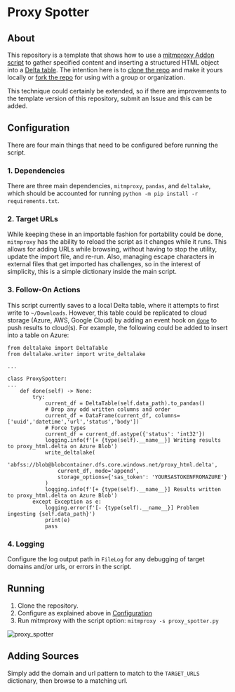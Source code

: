 # Proxy Spotter

## About

This repository is a template that shows how to use a [mitmproxy Addon script](https://docs.mitmproxy.org/stable/addons-overview/) to gather specified content and inserting a structured HTML object into a [Delta table](https://docs.delta.io/latest/quick-start.html). The intention here is to [clone the repo]() and make it yours locally or [fork the repo]() for using with a group or organization.

This technique could certainly be extended, so if there are improvements to the template version of this repository, submit an Issue and this can be added.

## Configuration

There are four main things that need to be configured before running the script.

### 1. Dependencies

There are three main dependencies, `mitmproxy`, `pandas`, and `deltalake`, which should be accounted for running `python -m pip install -r requirements.txt`.

### 2. Target URLs

While keeping these in an importable fashion for portability could be done, `mitmproxy` has the ability to reload the script as it changes while it runs. This allows for adding URLs while browsing, without having to stop the utility, update the import file, and re-run. Also, managing escape characters in external files that get imported has challenges, so in the interest of simplicity, this is a simple dictionary inside the main script.

### 3. Follow-On Actions

This script currently saves to a local Delta table, where it attempts to first write to `~/Downloads`. However, this table could be replicated to cloud storage (Azure, AWS, Google Cloud) by adding an event hook on [`done`](https://docs.mitmproxy.org/stable/api/events.html#LifecycleEvents.done) to push results to cloud(s). For example, the following could be added to insert into a table on Azure:

```
from deltalake import DeltaTable
from deltalake.writer import write_deltalake

...

class ProxySpotter:
...
    def done(self) -> None:
        try:
            current_df = DeltaTable(self.data_path).to_pandas()
            # Drop any odd written columns and order
            current_df = DataFrame(current_df, columns=['uuid','datetime','url','status','body'])
            # Force types
            current_df = current_df.astype({'status': 'int32'})
            logging.info(f'[+ {type(self).__name__}] Writing results to proxy_html.delta on Azure Blob')
            write_deltalake(
                'abfss://blob@blobcontainer.dfs.core.windows.net/proxy_html.delta',
                current_df, mode='append', 
                storage_options={'sas_token': 'YOURSASTOKENFROMAZURE'}
            )
            logging.info(f'[+ {type(self).__name__}] Results written to proxy_html.delta on Azure Blob')
        except Exception as e:
            logging.error(f'[- {type(self).__name__}] Problem ingesting {self.data_path}')
            print(e)
            pass
```

### 4. Logging

Configure the log output path in `FileLog` for any debugging of target domains and/or urls, or errors in the script.

## Running

1) Clone the repository.
2) Configure as explained above in [Configuration]()
3) Run mitmproxy with the script option: `mitmproxy -s proxy_spotter.py`

![proxy_spotter](https://github.com/user-attachments/assets/8f603c57-4cd3-40dc-be43-7f3f9e6191d1)

## Adding Sources

Simply add the domain and url pattern to match to the `TARGET_URLS` dictionary, then browse to a matching url.